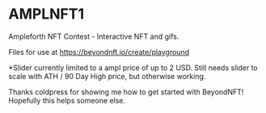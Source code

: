 # AMPLNFT1
Ampleforth NFT Contest - Interactive NFT and gifs.

Files for use at https://beyondnft.io/create/playground 

*Slider currently limited to a ampl price of up to 2 USD. Still needs slider to scale with ATH / 90 Day High price, but otherwise working. 

Thanks coldpress for showing me how to get started with BeyondNFT! Hopefully this helps someone else.
